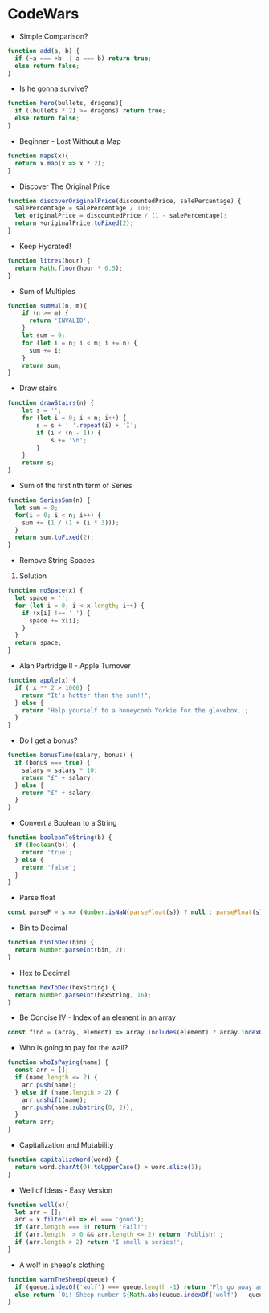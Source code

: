 # CodeWars
* Simple Comparison?
```javascript
function add(a, b) {
  if (+a === +b || a === b) return true;
  else return false;
}
```
* Is he gonna survive?
```javascript
function hero(bullets, dragons){
  if ((bullets * 2) >= dragons) return true;
  else return false;
}
```
* Beginner - Lost Without a Map
```javascript
function maps(x){
  return x.map(x => x * 2);
}
```
* Discover The Original Price
```javascript
function discoverOriginalPrice(discountedPrice, salePercentage) {
  salePercentage = salePercentage / 100;
  let originalPrice = discountedPrice / (1 - salePercentage);
  return +originalPrice.toFixed(2);
}
```
* Keep Hydrated!
```javascript
function litres(hour) {
  return Math.floor(hour * 0.5);
}
```
* Sum of Multiples
```javascript
function sumMul(n, m){
    if (n >= m) {
      return 'INVALID';
    }
    let sum = 0;
    for (let i = n; i < m; i += n) {
      sum += i;
    }
    return sum;
}
```
* Draw stairs
```javascript
function drawStairs(n) {
    let s = '';
    for (let i = 0; i < n; i++) {
        s = s + ' '.repeat(i) + 'I';
        if (i < (n - 1)) {
            s += '\n';
        }
    }
    return s;
}
```
* Sum of the first nth term of Series
```javascript
function SeriesSum(n) {
  let sum = 0;
  for(i = 0; i < n; i++) {
    sum += (1 / (1 + (i * 3)));
  }
  return sum.toFixed(2);
}
```
* Remove String Spaces
1. Solution 
```javascript
function noSpace(x) {
  let space = '';
  for (let i = 0; i < x.length; i++) {
    if (x[i] !== ' ') {
      space += x[i];
    }
  }
  return space;
}
```
* Alan Partridge II - Apple Turnover
```javascript
function apple(x) {
  if ( x ** 2 > 1000) {
    return "It's hotter than the sun!!";
  } else {
    return 'Help yourself to a honeycomb Yorkie for the glovebox.';
  }
}
```
* Do I get a bonus?
```javascript
function bonusTime(salary, bonus) {
  if (bonus === true) {
    salary = salary * 10;
    return "£" + salary;
  } else {
    return "£" + salary;
  }
}
```
* Convert a Boolean to a String
```javascript
function booleanToString(b) {
  if (Boolean(b)) {
    return 'true';
  } else {
    return 'false';
  }
}
```
* Parse float
```javascript
const parseF = s => (Number.isNaN(parseFloat(s)) ? null : parseFloat(s));
```
* Bin to Decimal
```javascript
function binToDec(bin) {
  return Number.parseInt(bin, 2);
}
```
* Hex to Decimal
```javascript
function hexToDec(hexString) {
  return Number.parseInt(hexString, 16);
}
```
* Be Concise IV - Index of an element in an array
```javascript
const find = (array, element) => array.includes(element) ? array.indexOf(element): 'Not found';
```
* Who is going to pay for the wall?
```javascript
function whoIsPaying(name) {
  const arr = [];
  if (name.length <= 2) {
    arr.push(name);
  } else if (name.length > 2) {
    arr.unshift(name);
    arr.push(name.substring(0, 2));
  }
  return arr;
}
```
* Capitalization and Mutability
```javascript
function capitalizeWord(word) {
  return word.charAt(0).toUpperCase() + word.slice(1);
}
```
* Well of Ideas - Easy Version
```javascript
function well(x){
  let arr = [];
  arr = x.filter(el => el === 'good');
  if (arr.length === 0) return 'Fail!';
  if (arr.length  > 0 && arr.length <= 2) return 'Publish!';
  if (arr.length > 2) return 'I smell a series!';
}
```
* A wolf in sheep's clothing
```javascript
function warnTheSheep(queue) {
  if (queue.indexOf('wolf') === queue.length -1) return "Pls go away and stop eating my sheep";
  else return `Oi! Sheep number ${Math.abs(queue.indexOf('wolf') - queue.length + 1 )}! You are about to be eaten by a wolf!`
}
```